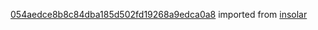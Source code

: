 [054aedce8b8c84dba185d502fd19268a9edca0a8](https://github.com/insolar/insolar/commit/054aedce8b8c84dba185d502fd19268a9edca0a8) imported from [insolar](https://github.com/insolar/insolar)
